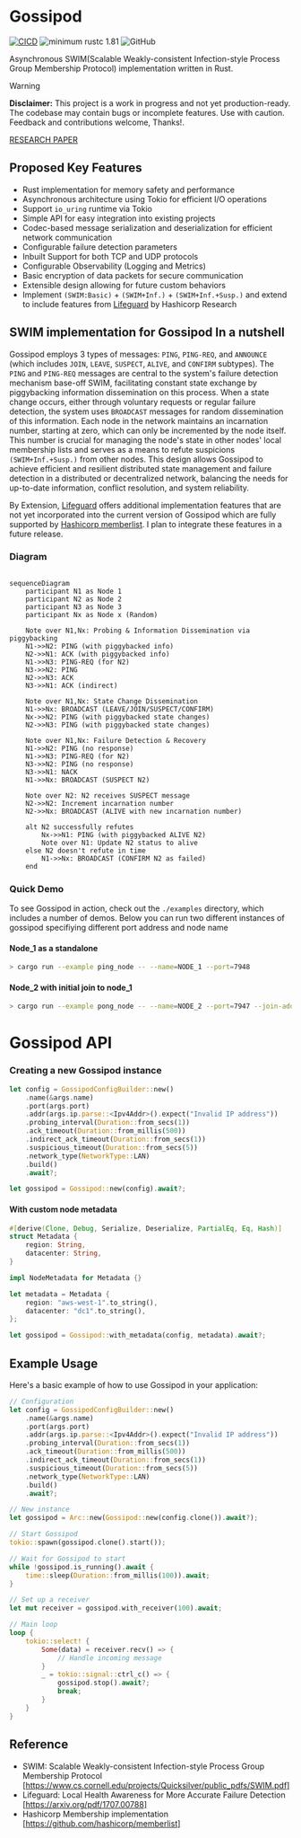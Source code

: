 # Gossipod

[![CICD](https://github.com/thedhejavu/gossipod/actions/workflows/CI.yml/badge.svg)](https://github.com/TheDhejavu/gossipod/actions/workflows/CI.yml)
![minimum rustc 1.81](https://img.shields.io/badge/rustc-1.81.0+-red.svg)
![GitHub](https://img.shields.io/github/license/thedhejavu/gossipod)

Asynchronous SWIM(Scalable Weakly-consistent Infection-style Process Group Membership Protocol) implementation written in Rust.

> [!WARNING]
> **Disclaimer:** This project is a work in progress and not yet production-ready.
> The codebase may contain bugs or incomplete features.
> Use with caution. Feedback and contributions welcome, Thanks!.

[RESEARCH PAPER](https://www.cs.cornell.edu/projects/Quicksilver/public_pdfs/SWIM.pdf)

## Proposed Key Features

- Rust implementation for memory safety and performance
- Asynchronous architecture using Tokio for efficient I/O operations
- Support `io_uring` runtime via Tokio
- Simple API for easy integration into existing projects
- Codec-based message serialization and deserialization for efficient network communication
- Configurable failure detection parameters
- Inbuilt Support for both TCP and UDP protocols 
- Configurable Observability (Logging and Metrics)
- Basic encryption of data packets for secure communication
- Extensible design allowing for future custom behaviors 
- Implement `(SWIM:Basic)` + `(SWIM+Inf.)` + `(SWIM+Inf.+Susp.)` and extend to include features from [Lifeguard](https://arxiv.org/pdf/1707.00788) by Hashicorp Research


## SWIM implementation for Gossipod In a nutshell

Gossipod employs 3 types of messages: `PING`, `PING-REQ`, and `ANNOUNCE` (which includes `JOIN`, `LEAVE`, `SUSPECT`, `ALIVE`, and `CONFIRM` subtypes). The `PING` and `PING-REQ` messages are central to the system's failure detection mechanism base-off SWIM, facilitating constant state exchange by piggybacking information dissemination on this process. When a state change occurs, either through voluntary requests or regular failure detection, the system uses `BROADCAST` messages for random dissemination of this information. Each node in the network maintains an incarnation number, starting at zero, which can only be incremented by the node itself. This number is crucial for managing the node's state in other nodes' local membership lists and serves as a means to refute suspicions `(SWIM+Inf.+Susp.)` from other nodes. This design allows Gossipod to achieve efficient and resilient distributed state management and failure detection in a distributed or decentralized network, balancing the needs for up-to-date information, conflict resolution, and system reliability.

By Extension, [Lifeguard](https://arxiv.org/pdf/1707.00788) offers additional implementation features that are not yet incorporated into the current version of Gossipod which are fully supported by [Hashicorp memberlist](https://github.com/hashicorp/memberlist). I plan to integrate these features in a future release.


### Diagram

```mermaid

sequenceDiagram
    participant N1 as Node 1
    participant N2 as Node 2
    participant N3 as Node 3
    participant Nx as Node x (Random)

    Note over N1,Nx: Probing & Information Dissemination via piggybacking
    N1->>N2: PING (with piggybacked info)
    N2->>N1: ACK (with piggybacked info)
    N1->>N3: PING-REQ (for N2)
    N3->>N2: PING
    N2->>N3: ACK
    N3->>N1: ACK (indirect)

    Note over N1,Nx: State Change Dissemination
    N1->>Nx: BROADCAST (LEAVE/JOIN/SUSPECT/CONFIRM)
    Nx->>N2: PING (with piggybacked state changes)
    N2->>N3: PING (with piggybacked state changes)

    Note over N1,Nx: Failure Detection & Recovery
    N1->>N2: PING (no response)
    N1->>N3: PING-REQ (for N2)
    N3->>N2: PING (no response)
    N3->>N1: NACK
    N1->>Nx: BROADCAST (SUSPECT N2)

    Note over N2: N2 receives SUSPECT message
    N2->>N2: Increment incarnation number
    N2->>Nx: BROADCAST (ALIVE with new incarnation number)

    alt N2 successfully refutes
        Nx->>N1: PING (with piggybacked ALIVE N2)
        Note over N1: Update N2 status to alive
    else N2 doesn't refute in time
        N1->>Nx: BROADCAST (CONFIRM N2 as failed)
    end
```


### Quick Demo
To see Gossipod in action, check out the `./examples` directory, which
includes a number of demos. Below you can run two different instances of gossipod specifiying different port address and node name

#### Node_1 as a standalone
```sh
> cargo run --example ping_node -- --name=NODE_1 --port=7948 
```

#### Node_2 with initial join to node_1
```sh
> cargo run --example pong_node -- --name=NODE_2 --port=7947 --join-addr=127.0.0.1:7948
```

# Gossipod API

### Creating a new Gossipod instance

```rust
let config = GossipodConfigBuilder::new()
    .name(&args.name)
    .port(args.port)
    .addr(args.ip.parse::<Ipv4Addr>().expect("Invalid IP address"))
    .probing_interval(Duration::from_secs(1))
    .ack_timeout(Duration::from_millis(500))
    .indirect_ack_timeout(Duration::from_secs(1))
    .suspicious_timeout(Duration::from_secs(5))
    .network_type(NetworkType::LAN)
    .build()
    .await?;

let gossipod = Gossipod::new(config).await?;
```

#### With custom node metadata

```rust
#[derive(Clone, Debug, Serialize, Deserialize, PartialEq, Eq, Hash)]
struct Metadata {
    region: String,
    datacenter: String,
}

impl NodeMetadata for Metadata {}

let metadata = Metadata { 
    region: "aws-west-1".to_string(),
    datacenter: "dc1".to_string(),
};

let gossipod = Gossipod::with_metadata(config, metadata).await?;
```


## Example Usage

Here's a basic example of how to use Gossipod in your application:

```rust
// Configuration
let config = GossipodConfigBuilder::new()
    .name(&args.name)
    .port(args.port)
    .addr(args.ip.parse::<Ipv4Addr>().expect("Invalid IP address"))
    .probing_interval(Duration::from_secs(1))
    .ack_timeout(Duration::from_millis(500))
    .indirect_ack_timeout(Duration::from_secs(1))
    .suspicious_timeout(Duration::from_secs(5))
    .network_type(NetworkType::LAN)
    .build()
    .await?;

// New instance
let gossipod = Arc::new(Gossipod::new(config.clone()).await?);

// Start Gossipod
tokio::spawn(gossipod.clone().start());

// Wait for Gossipod to start
while !gossipod.is_running().await {
    time::sleep(Duration::from_millis(100)).await;
}

// Set up a receiver
let mut receiver = gossipod.with_receiver(100).await;

// Main loop
loop {
    tokio::select! {
        Some(data) = receiver.recv() => {
            // Handle incoming message
        }
        _ = tokio::signal::ctrl_c() => {
            gossipod.stop().await?;
            break;
        }
    }
}
```


## Reference
- SWIM: Scalable Weakly-consistent Infection-style Process Group Membership
Protocol [https://www.cs.cornell.edu/projects/Quicksilver/public_pdfs/SWIM.pdf]
- Lifeguard: Local Health Awareness for More
Accurate Failure Detection [https://arxiv.org/pdf/1707.00788]
- Hashicorp Membership implementation [https://github.com/hashicorp/memberlist]